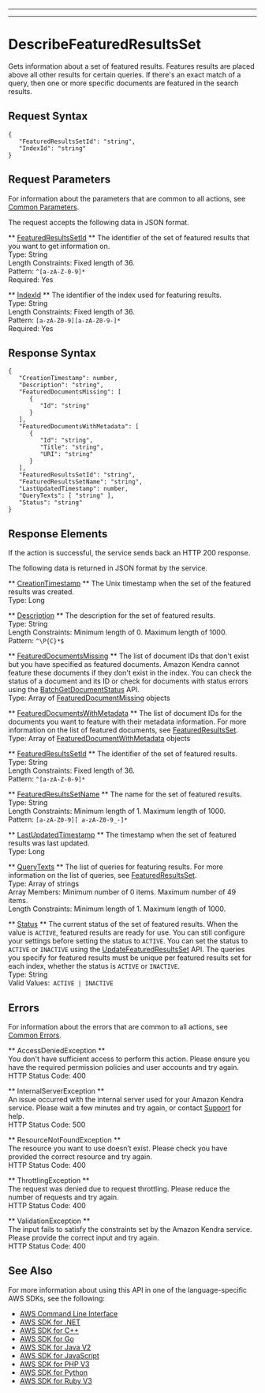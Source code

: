 --------

--------

# DescribeFeaturedResultsSet<a name="API_DescribeFeaturedResultsSet"></a>

Gets information about a set of featured results\. Features results are placed above all other results for certain queries\. If there's an exact match of a query, then one or more specific documents are featured in the search results\.

## Request Syntax<a name="API_DescribeFeaturedResultsSet_RequestSyntax"></a>

```
{
   "FeaturedResultsSetId": "string",
   "IndexId": "string"
}
```

## Request Parameters<a name="API_DescribeFeaturedResultsSet_RequestParameters"></a>

For information about the parameters that are common to all actions, see [Common Parameters](CommonParameters.md)\.

The request accepts the following data in JSON format\.

 ** [FeaturedResultsSetId](#API_DescribeFeaturedResultsSet_RequestSyntax) **   <a name="Kendra-DescribeFeaturedResultsSet-request-FeaturedResultsSetId"></a>
The identifier of the set of featured results that you want to get information on\.  
Type: String  
Length Constraints: Fixed length of 36\.  
Pattern: `^[a-zA-Z-0-9]*`   
Required: Yes

 ** [IndexId](#API_DescribeFeaturedResultsSet_RequestSyntax) **   <a name="Kendra-DescribeFeaturedResultsSet-request-IndexId"></a>
The identifier of the index used for featuring results\.  
Type: String  
Length Constraints: Fixed length of 36\.  
Pattern: `[a-zA-Z0-9][a-zA-Z0-9-]*`   
Required: Yes

## Response Syntax<a name="API_DescribeFeaturedResultsSet_ResponseSyntax"></a>

```
{
   "CreationTimestamp": number,
   "Description": "string",
   "FeaturedDocumentsMissing": [ 
      { 
         "Id": "string"
      }
   ],
   "FeaturedDocumentsWithMetadata": [ 
      { 
         "Id": "string",
         "Title": "string",
         "URI": "string"
      }
   ],
   "FeaturedResultsSetId": "string",
   "FeaturedResultsSetName": "string",
   "LastUpdatedTimestamp": number,
   "QueryTexts": [ "string" ],
   "Status": "string"
}
```

## Response Elements<a name="API_DescribeFeaturedResultsSet_ResponseElements"></a>

If the action is successful, the service sends back an HTTP 200 response\.

The following data is returned in JSON format by the service\.

 ** [CreationTimestamp](#API_DescribeFeaturedResultsSet_ResponseSyntax) **   <a name="Kendra-DescribeFeaturedResultsSet-response-CreationTimestamp"></a>
The Unix timestamp when the set of the featured results was created\.  
Type: Long

 ** [Description](#API_DescribeFeaturedResultsSet_ResponseSyntax) **   <a name="Kendra-DescribeFeaturedResultsSet-response-Description"></a>
The description for the set of featured results\.  
Type: String  
Length Constraints: Minimum length of 0\. Maximum length of 1000\.  
Pattern: `^\P{C}*$` 

 ** [FeaturedDocumentsMissing](#API_DescribeFeaturedResultsSet_ResponseSyntax) **   <a name="Kendra-DescribeFeaturedResultsSet-response-FeaturedDocumentsMissing"></a>
The list of document IDs that don't exist but you have specified as featured documents\. Amazon Kendra cannot feature these documents if they don't exist in the index\. You can check the status of a document and its ID or check for documents with status errors using the [BatchGetDocumentStatus](https://docs.aws.amazon.com/kendra/latest/dg/API_BatchGetDocumentStatus.html) API\.  
Type: Array of [FeaturedDocumentMissing](API_FeaturedDocumentMissing.md) objects

 ** [FeaturedDocumentsWithMetadata](#API_DescribeFeaturedResultsSet_ResponseSyntax) **   <a name="Kendra-DescribeFeaturedResultsSet-response-FeaturedDocumentsWithMetadata"></a>
The list of document IDs for the documents you want to feature with their metadata information\. For more information on the list of featured documents, see [FeaturedResultsSet](https://docs.aws.amazon.com/kendra/latest/dg/API_FeaturedResultsSet.html)\.  
Type: Array of [FeaturedDocumentWithMetadata](API_FeaturedDocumentWithMetadata.md) objects

 ** [FeaturedResultsSetId](#API_DescribeFeaturedResultsSet_ResponseSyntax) **   <a name="Kendra-DescribeFeaturedResultsSet-response-FeaturedResultsSetId"></a>
The identifier of the set of featured results\.  
Type: String  
Length Constraints: Fixed length of 36\.  
Pattern: `^[a-zA-Z-0-9]*` 

 ** [FeaturedResultsSetName](#API_DescribeFeaturedResultsSet_ResponseSyntax) **   <a name="Kendra-DescribeFeaturedResultsSet-response-FeaturedResultsSetName"></a>
The name for the set of featured results\.  
Type: String  
Length Constraints: Minimum length of 1\. Maximum length of 1000\.  
Pattern: `[a-zA-Z0-9][ a-zA-Z0-9_-]*` 

 ** [LastUpdatedTimestamp](#API_DescribeFeaturedResultsSet_ResponseSyntax) **   <a name="Kendra-DescribeFeaturedResultsSet-response-LastUpdatedTimestamp"></a>
The timestamp when the set of featured results was last updated\.  
Type: Long

 ** [QueryTexts](#API_DescribeFeaturedResultsSet_ResponseSyntax) **   <a name="Kendra-DescribeFeaturedResultsSet-response-QueryTexts"></a>
The list of queries for featuring results\. For more information on the list of queries, see [FeaturedResultsSet](https://docs.aws.amazon.com/kendra/latest/dg/API_FeaturedResultsSet.html)\.  
Type: Array of strings  
Array Members: Minimum number of 0 items\. Maximum number of 49 items\.  
Length Constraints: Minimum length of 1\. Maximum length of 1000\.

 ** [Status](#API_DescribeFeaturedResultsSet_ResponseSyntax) **   <a name="Kendra-DescribeFeaturedResultsSet-response-Status"></a>
The current status of the set of featured results\. When the value is `ACTIVE`, featured results are ready for use\. You can still configure your settings before setting the status to `ACTIVE`\. You can set the status to `ACTIVE` or `INACTIVE` using the [UpdateFeaturedResultsSet](https://docs.aws.amazon.com/kendra/latest/dg/API_UpdateFeaturedResultsSet.html) API\. The queries you specify for featured results must be unique per featured results set for each index, whether the status is `ACTIVE` or `INACTIVE`\.  
Type: String  
Valid Values:` ACTIVE | INACTIVE` 

## Errors<a name="API_DescribeFeaturedResultsSet_Errors"></a>

For information about the errors that are common to all actions, see [Common Errors](CommonErrors.md)\.

 ** AccessDeniedException **   
You don't have sufficient access to perform this action\. Please ensure you have the required permission policies and user accounts and try again\.  
HTTP Status Code: 400

 ** InternalServerException **   
An issue occurred with the internal server used for your Amazon Kendra service\. Please wait a few minutes and try again, or contact [Support](http://aws.amazon.com/contact-us/) for help\.  
HTTP Status Code: 500

 ** ResourceNotFoundException **   
The resource you want to use doesn’t exist\. Please check you have provided the correct resource and try again\.  
HTTP Status Code: 400

 ** ThrottlingException **   
The request was denied due to request throttling\. Please reduce the number of requests and try again\.  
HTTP Status Code: 400

 ** ValidationException **   
The input fails to satisfy the constraints set by the Amazon Kendra service\. Please provide the correct input and try again\.  
HTTP Status Code: 400

## See Also<a name="API_DescribeFeaturedResultsSet_SeeAlso"></a>

For more information about using this API in one of the language\-specific AWS SDKs, see the following:
+  [AWS Command Line Interface](https://docs.aws.amazon.com/goto/aws-cli/kendra-2019-02-03/DescribeFeaturedResultsSet) 
+  [AWS SDK for \.NET](https://docs.aws.amazon.com/goto/DotNetSDKV3/kendra-2019-02-03/DescribeFeaturedResultsSet) 
+  [AWS SDK for C\+\+](https://docs.aws.amazon.com/goto/SdkForCpp/kendra-2019-02-03/DescribeFeaturedResultsSet) 
+  [AWS SDK for Go](https://docs.aws.amazon.com/goto/SdkForGoV1/kendra-2019-02-03/DescribeFeaturedResultsSet) 
+  [AWS SDK for Java V2](https://docs.aws.amazon.com/goto/SdkForJavaV2/kendra-2019-02-03/DescribeFeaturedResultsSet) 
+  [AWS SDK for JavaScript](https://docs.aws.amazon.com/goto/AWSJavaScriptSDK/kendra-2019-02-03/DescribeFeaturedResultsSet) 
+  [AWS SDK for PHP V3](https://docs.aws.amazon.com/goto/SdkForPHPV3/kendra-2019-02-03/DescribeFeaturedResultsSet) 
+  [AWS SDK for Python](https://docs.aws.amazon.com/goto/boto3/kendra-2019-02-03/DescribeFeaturedResultsSet) 
+  [AWS SDK for Ruby V3](https://docs.aws.amazon.com/goto/SdkForRubyV3/kendra-2019-02-03/DescribeFeaturedResultsSet) 